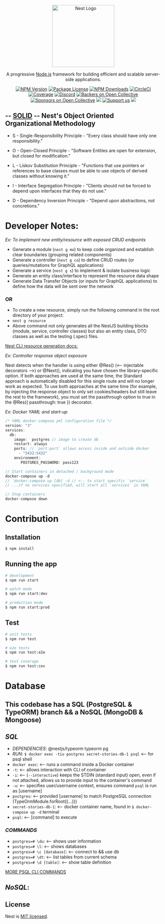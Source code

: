 <p align="center">
  <a href="http://nestjs.com/" target="blank"><img src="https://nestjs.com/img/logo-small.svg" width="200" alt="Nest Logo" /></a>
</p>

[circleci-image]: https://img.shields.io/circleci/build/github/nestjs/nest/master?token=abc123def456
[circleci-url]: https://circleci.com/gh/nestjs/nest

  <p align="center">A progressive <a href="http://nodejs.org" target="_blank">Node.js</a> framework for building efficient and scalable server-side applications.</p>
    <p align="center">
<a href="https://www.npmjs.com/~nestjscore" target="_blank"><img src="https://img.shields.io/npm/v/@nestjs/core.svg" alt="NPM Version" /></a>
<a href="https://www.npmjs.com/~nestjscore" target="_blank"><img src="https://img.shields.io/npm/l/@nestjs/core.svg" alt="Package License" /></a>
<a href="https://www.npmjs.com/~nestjscore" target="_blank"><img src="https://img.shields.io/npm/dm/@nestjs/common.svg" alt="NPM Downloads" /></a>
<a href="https://circleci.com/gh/nestjs/nest" target="_blank"><img src="https://img.shields.io/circleci/build/github/nestjs/nest/master" alt="CircleCI" /></a>
<a href="https://coveralls.io/github/nestjs/nest?branch=master" target="_blank"><img src="https://coveralls.io/repos/github/nestjs/nest/badge.svg?branch=master#9" alt="Coverage" /></a>
<a href="https://discord.gg/G7Qnnhy" target="_blank"><img src="https://img.shields.io/badge/discord-online-brightgreen.svg" alt="Discord"/></a>
<a href="https://opencollective.com/nest#backer" target="_blank"><img src="https://opencollective.com/nest/backers/badge.svg" alt="Backers on Open Collective" /></a>
<a href="https://opencollective.com/nest#sponsor" target="_blank"><img src="https://opencollective.com/nest/sponsors/badge.svg" alt="Sponsors on Open Collective" /></a>
  <a href="https://paypal.me/kamilmysliwiec" target="_blank"><img src="https://img.shields.io/badge/Donate-PayPal-ff3f59.svg"/></a>
    <a href="https://opencollective.com/nest#sponsor"  target="_blank"><img src="https://img.shields.io/badge/Support%20us-Open%20Collective-41B883.svg" alt="Support us"></a>
  <a href="https://twitter.com/nestframework" target="_blank"><img src="https://img.shields.io/twitter/follow/nestframework.svg?style=social&label=Follow"></a>
</p>
  <!--[![Backers on Open Collective](https://opencollective.com/nest/backers/badge.svg)](https://opencollective.com/nest#backer)
  [![Sponsors on Open Collective](https://opencollective.com/nest/sponsors/badge.svg)](https://opencollective.com/nest#sponsor)-->

## -- [SOLID](https://en.wikipedia.org/wiki/SOLID) -- Nest's Object Oriented Organizational Methodology

- S - Single-Responsibility Principle - "Every class should have only one responsibility."

- O - Open-Closed Principle - "Software Entities are open for extension, but closed for modification."

- L - Liskov Substitution Principle - "Functions that use pointers or references to base classes must be able to use objects of derived classes without knowing it."
- I - Interface Segregation Principle - "Clients should not be forced to depend upon interfaces that they do not use."
- D - Dependency Inversion Principle - "Depend upon abstractions, not concretions."

# Developer Notes:

_Ex:_ _To implement new entity/resource with exposed CRUD endpoints_

- Generate a module (`nest g mo`) to keep code organized and establish clear boundaries (grouping related components)
- Generate a controller (`nest g co`) to define CRUD routes (or queries/mutations for GraphQL applications)
- Generate a service (`nest g s`) to implement & isolate business logic
- Generate an entity class/interface to represent the resource data shape
- Generate Data Transfer Objects (or inputs for GraphQL applications) to define how the data will be sent over the network

### OR

- To create a new resource, simply run the following command in the root directory of your project:
- `nest g resource`
- Above command not only generates all the NestJS building blocks (module, service, controller classes) but also an entity class, DTO classes as well as the testing (.spec) files.

[Nest CLI resource generation docs:](https://docs.nestjs.com/recipes/crud-generator#crud-generator)

_Ex:_ _Controller response object exposure_

Nest detects when the handler is using either @Res() (<-- injectable decorators -->) or @Next(), indicating you have chosen the library-specific option. If both approaches are used at the same time, the Standard approach is automatically disabled for this single route and will no longer work as expected. To use both approaches at the same time (for example, by injecting the response object to only set cookies/headers but still leave the rest to the framework), you must set the passthrough option to true in the @Res({ passthrough: true }) decorator.

_Ex:_ _Docker YAML and start-up_

```js
/* YAML docker-compose.yml configuration file */
version: "3"
services:
  db:
    image:  postgres // image to create db
    restart: always
    ports: // `port:port` allows access inside and outside docker
      - "5432:5432"
    environment:
       POSTGRES_PASSWORD: pass123

// Start containers in detached / background mode
docker-compose up -d
// `docker-compose up [db] -d // <-- to start specific `service`
// ...if no services specified, will start all `services` in YAML

// Stop containers
docker-compose down
```

# Contribution

## Installation

```bash
$ npm install
```

## Running the app

```bash
# development
$ npm run start

# watch mode
$ npm run start:dev

# production mode
$ npm run start:prod
```

## Test

```bash
# unit tests
$ npm run test

# e2e tests
$ npm run test:e2e

# test coverage
$ npm run test:cov
```

# Database

## This codebase has a SQL (PostgreSQL & TypeORM) branch && a NoSQL (MongoDB & Mongoose)

## _SQL_

- _DEPENDENCIES_: @nestjs/typeorm typeorm pg
- _RUN_: `$ docker exec -tiu postgres secret-stories-db-1 psql` <-- for psql shell
- `docker exec`: <-- runs a command inside a Docker container
- `-t`: <-- allows interaction with CLI of container
- `-i`: <-- (`--interactive`) keeps the STDIN (standard input) open, even if not attached, allows us to provide input to the container's command
- `-u`: <-- specifies user/username context, ensures command `psql` is run as [username]
- `postgres`: <-- provided [username] to match PostgreSQL connection (TypeOrmModule.forRoot({...}))
- `secret-stories-db-1`: <-- docker container name, found in `$ docker-compose up -d` terminal
- `psql`: <-- [command] to execute

### _COMMANDS_

- `postgres=# \du`: <-- shows user information
- `postgres=# \l`: <-- shows databases
- `postgres=# \c [database]`: <-- connect to && use db
- `postgres=# \dt`: <-- list tables from current schema
- `postgres=# \d [table]`: <-- show table definition

[MORE PSQL CLI COMMANDS](https://postgrescheatsheet.com/#/tables)

## _NoSQL_:

## License

Nest is [MIT licensed](LICENSE).
